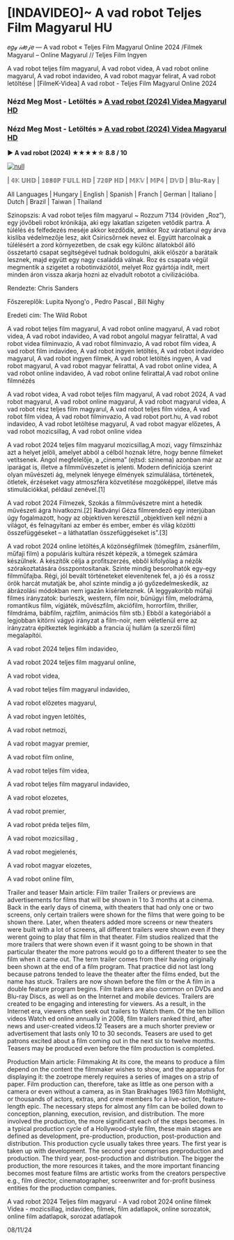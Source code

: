 # [INDAVIDEO]~ A vad robot Teljes Film Magyarul HU
𝑒𝑔𝓎 𝒾𝒹𝑒𝒿𝑒 — A vad robot « Teljes Film Magyarul Online 2024 /Filmek Magyarul – Online Magyarul // Teljes Film Ingyen

A vad robot teljes film magyarul, A vad robot videa, A vad robot online magyarul, A vad robot indavideo, A vad robot magyar felirat, A vad robot letöltése | [FilmeK-Videa] A vad robot - Teljes Film Magyarul Online 2024

### Nézd Meg Most - Letöltés » [A vad robot (2024) Videa Magyarul HD](https://t.co/TCqMuXZuGb)

### Nézd Meg Most - Letöltés » [A vad robot (2024) Videa Magyarul HD](https://t.co/TCqMuXZuGb)

**▶️ A vad robot (2024) ★★★★☆ 8.8 / 10**

[![null](https://static.wixstatic.com/media/855a25_043b5abeb4ae4d35ac003198e7fe56ed~mv2.gif)](https://t.co/TCqMuXZuGb)

| 𝟜𝕂 𝕌ℍ𝔻 | 𝟙𝟘𝟠𝟘ℙ 𝔽𝕌𝕃𝕃 ℍ𝔻 | 𝟟𝟚𝟘ℙ ℍ𝔻 | 𝕄𝕂𝕍 | 𝕄ℙ𝟜 | 𝔻𝕍𝔻 | 𝔹𝕝𝕦-ℝ𝕒𝕪 |

All Languages | Hungary | English | Spanish | Franch | German | Italiano | Dutch | Brazil | Taiwan | Thailand

Szinopszis: A vad robot teljes film magyarul ~ Rozzum 7134 (röviden „Roz”), egy jövőbeli robot krónikája, aki egy lakatlan szigeten vetődik partra. A túlélés és felfedezés meséje akkor kezdődik, amikor Roz váratlanul egy árva kisliba védelmezője lesz, akit Csiricsőrnek nevez el. Együtt harcolnak a túlélésért a zord környezetben, de csak egy különc állatokból álló összetartó csapat segítségével tudnak boldogulni, akik először a barátaik lesznek, majd együtt egy nagy családdá válnak. Roz és csapata végül megmentik a szigetet a robotinváziótól, melyet Roz gyártója indít, mert minden áron vissza akarja hozni az elvadult robotot a civilizációba.

Rendezte: Chris Sanders

Főszereplők: Lupita Nyong'o , Pedro Pascal , Bill Nighy

Eredeti cím: The Wild Robot

A vad robot teljes film magyarul, A vad robot online magyarul, A vad robot videa, A vad robot indavideo, A vad robot angolul magyar felirattal, A vad robot videa filminvazio, A vad robot filminvazio, A vad robot film videa, A vad robot film indavideo, A vad robot ingyen letöltés, A vad robot indavideo magyarul, A vad robot ingyen filmek, A vad robot letöltés ingyen, A vad robot magyarul, A vad robot magyar felirattal, A vad robot online videa, A vad robot online indavideo, A vad robot online felirattal,A vad robot online filmnézés

A vad robot videa, A vad robot teljes film magyarul, A vad robot 2024, A vad robot magyarul, A vad robot online magyarul, A vad robot magyarul videa, A vad robot rész teljes film magyarul, A vad robot teljes film videa, A vad robot film videa, A vad robot filminvazio, A vad robot port.hu, A vad robot indavideo, A vad robot letöltése magyarul, A vad robot magyar előzetes, A vad robot mozicsillag, A vad robot online videa

A vad robot 2024 teljes film magyarul mozicsillag,A mozi, vagy filmszínház azt a helyet jelöli, amelyet abból a célból hoznak létre, hogy benne filmeket vetítsenek. Angol megfelelője, a „cinema” (ejtsd: szinema) azonban már az iparágat is, illetve a filmművészetet is jelenti. Modern definíciója szerint olyan művészeti ág, melynek lényege élmények szimulálása, történetek, ötletek, érzéseket vagy atmoszféra közvetítése mozgóképpel, illetve más stimulációkkal, például zenével.[1]

A vad robot 2024 Filmezek, Szokás a filmművészetre mint a hetedik művészeti ágra hivatkozni.[2] Radványi Géza filmrendező egy interjúban úgy fogalmazott, hogy az objektíven keresztül „objektíven kell nézni a világot, és felnagyítani az ember és ember, ember és világ közötti összefüggéseket – a láthatatlan összefüggéseket is”.[3]

A vad robot 2024 online letöltés,A közönségfilmek (tömegfilm, zsánerfilm, műfaji film) a populáris kultúra részét képezik, a tömegek számára készülnek. A készítők célja a profitszerzés, ebből kifolyólag a nézők szórakoztatására összpontosítanak. Szinte mindig besorolhatók egy-egy filmműfajba. Régi, jól bevált történeteket elevenítenek fel, a jó és a rossz örök harcát mutatják be, ahol szinte mindig a jó győzedelmeskedik, az ábrázolási módokban nem igazán kísérleteznek. (A leggyakoribb műfaji filmes irányzatok: burleszk, western, film noir, bűnügyi film, melodráma, romantikus film, vígjáték, művészfilm, akciófilm, horrorfilm, thriller, filmdráma, bábfilm, rajzfilm, animációs film stb.) Ebből a kategóriából a legjobban kitörni vágyó irányzat a film-noir, nem véletlenül erre az irányzatra építkeztek leginkább a francia új hullám (a szerzői film) megalapítói.

A vad robot 2024 teljes film indavideo,

A vad robot 2024 teljes film magyarul online,

A vad robot videa,

A vad robot teljes film magyarul indavideo,

A vad robot előzetes magyarul,

A vad robot ingyen letöltés,

A vad robot netmozi,

A vad robot magyar premier,

A vad robot film online,

A vad robot teljes film videa,

A vad robot teljes film magyarul indavideo,

A vad robot elozetes,

A vad robot premier,

A vad robot préda teljes film,

A vad robot mozicsillag ,

A vad robot megjelenés,

A vad robot magyar elozetes,

A vad robot online film,

Trailer and teaser Main article: Film trailer Trailers or previews are advertisements for films that will be shown in 1 to 3 months at a cinema. Back in the early days of cinema, with theaters that had only one or two screens, only certain trailers were shown for the films that were going to be shown there. Later, when theaters added more screens or new theaters were built with a lot of screens, all different trailers were shown even if they werent going to play that film in that theater. Film studios realized that the more trailers that were shown even if it wasnt going to be shown in that particular theater the more patrons would go to a different theater to see the film when it came out. The term trailer comes from their having originally been shown at the end of a film program. That practice did not last long because patrons tended to leave the theater after the films ended, but the name has stuck. Trailers are now shown before the film or the A film in a double feature program begins. Film trailers are also common on DVDs and Blu-ray Discs, as well as on the Internet and mobile devices. Trailers are created to be engaging and interesting for viewers. As a result, in the Internet era, viewers often seek out trailers to Watch them. Of the ten billion videos Watch ed online annually in 2008, film trailers ranked third, after news and user-created videos.12 Teasers are a much shorter preview or advertisement that lasts only 10 to 30 seconds. Teasers are used to get patrons excited about a film coming out in the next six to twelve months. Teasers may be produced even before the film production is completed.

Production Main article: Filmmaking At its core, the means to produce a film depend on the content the filmmaker wishes to show, and the apparatus for displaying it: the zoetrope merely requires a series of images on a strip of paper. Film production can, therefore, take as little as one person with a camera or even without a camera, as in Stan Brakhages 1963 film Mothlight, or thousands of actors, extras, and crew members for a live-action, feature-length epic. The necessary steps for almost any film can be boiled down to conception, planning, execution, revision, and distribution. The more involved the production, the more significant each of the steps becomes. In a typical production cycle of a Hollywood-style film, these main stages are defined as development, pre-production, production, post-production and distribution. This production cycle usually takes three years. The first year is taken up with development. The second year comprises preproduction and production. The third year, post-production and distribution. The bigger the production, the more resources it takes, and the more important financing becomes most feature films are artistic works from the creators perspective e.g., film director, cinematographer, screenwriter and for-profit business entities for the production companies.

A vad robot 2024 Teljes film magyarul - A vad robot 2024 online filmek Videa - mozicsillag, indavideo, filmek, film adatlapok, online sorozatok, online film adatlapok, sorozat adatlapok

08/11/24
